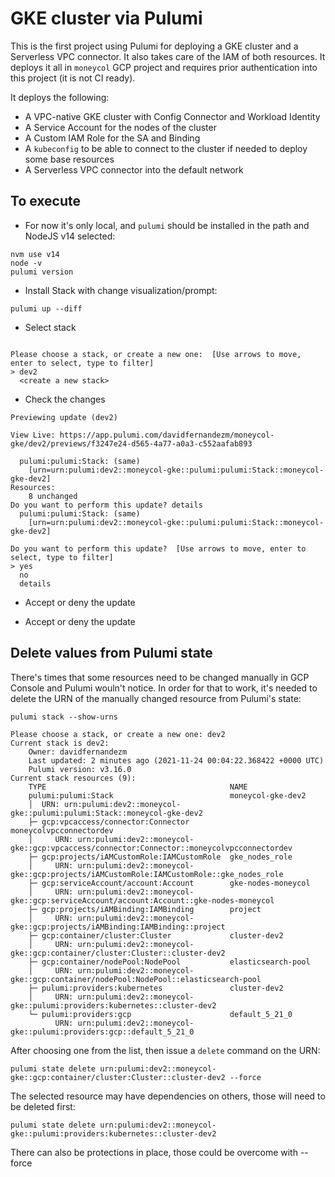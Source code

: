 # GKE cluster via Pulumi

This is the first project using Pulumi for deploying a GKE cluster and a Serverless VPC connector.
It also takes care of the IAM of both resources. It deploys it all in `moneycol` GCP project and requires
prior authentication into this project (it is not CI ready).

It deploys the following:

- A VPC-native GKE cluster with Config Connector and Workload Identity
- A Service Account for the nodes of the cluster
- A Custom IAM Role for the SA and Binding
- A `kubeconfig` to be able to connect to the cluster if needed to deploy some base resources
- A Serverless VPC connector into the default network

## To execute

- For now it's only local, and `pulumi` should be installed in the path and NodeJS v14 selected:

```
nvm use v14
node -v
pulumi version
```

- Install Stack with change visualization/prompt:

```
pulumi up --diff
```

- Select stack

```
                                                                                                              
Please choose a stack, or create a new one:  [Use arrows to move, enter to select, type to filter]
> dev2
  <create a new stack>
```


- Check the changes
```
Previewing update (dev2)

View Live: https://app.pulumi.com/davidfernandezm/moneycol-gke/dev2/previews/f3247e24-d565-4a77-a0a3-c552aafab893

  pulumi:pulumi:Stack: (same)
    [urn=urn:pulumi:dev2::moneycol-gke::pulumi:pulumi:Stack::moneycol-gke-dev2]
Resources:
    8 unchanged
Do you want to perform this update? details
  pulumi:pulumi:Stack: (same)
    [urn=urn:pulumi:dev2::moneycol-gke::pulumi:pulumi:Stack::moneycol-gke-dev2]

Do you want to perform this update?  [Use arrows to move, enter to select, type to filter]
> yes
  no
  details
```

- Accept or deny the update

- Accept or deny the update

## Delete values from Pulumi state

There's times that some resources need to be changed manually in GCP Console and Pulumi wouln't notice. In order for that to work, it's needed to delete the URN of the manually changed resource from Pulumi's state:

```
pulumi stack --show-urns

Please choose a stack, or create a new one: dev2
Current stack is dev2:
    Owner: davidfernandezm
    Last updated: 2 minutes ago (2021-11-24 00:04:22.368422 +0000 UTC)
    Pulumi version: v3.16.0
Current stack resources (9):
    TYPE                                         NAME
    pulumi:pulumi:Stack                          moneycol-gke-dev2
    │  URN: urn:pulumi:dev2::moneycol-gke::pulumi:pulumi:Stack::moneycol-gke-dev2
    ├─ gcp:vpcaccess/connector:Connector         moneycolvpcconnectordev
    │     URN: urn:pulumi:dev2::moneycol-gke::gcp:vpcaccess/connector:Connector::moneycolvpcconnectordev
    ├─ gcp:projects/iAMCustomRole:IAMCustomRole  gke_nodes_role
    │     URN: urn:pulumi:dev2::moneycol-gke::gcp:projects/iAMCustomRole:IAMCustomRole::gke_nodes_role
    ├─ gcp:serviceAccount/account:Account        gke-nodes-moneycol
    │     URN: urn:pulumi:dev2::moneycol-gke::gcp:serviceAccount/account:Account::gke-nodes-moneycol
    ├─ gcp:projects/iAMBinding:IAMBinding        project
    │     URN: urn:pulumi:dev2::moneycol-gke::gcp:projects/iAMBinding:IAMBinding::project
    ├─ gcp:container/cluster:Cluster             cluster-dev2
    │     URN: urn:pulumi:dev2::moneycol-gke::gcp:container/cluster:Cluster::cluster-dev2
    ├─ gcp:container/nodePool:NodePool           elasticsearch-pool
    │     URN: urn:pulumi:dev2::moneycol-gke::gcp:container/nodePool:NodePool::elasticsearch-pool
    ├─ pulumi:providers:kubernetes               cluster-dev2
    │     URN: urn:pulumi:dev2::moneycol-gke::pulumi:providers:kubernetes::cluster-dev2
    └─ pulumi:providers:gcp                      default_5_21_0
          URN: urn:pulumi:dev2::moneycol-gke::pulumi:providers:gcp::default_5_21_0
```

After choosing one from the list, then issue a `delete` command on the URN:

```
pulumi state delete urn:pulumi:dev2::moneycol-gke::gcp:container/cluster:Cluster::cluster-dev2 --force
```

The selected resource may have dependencies on others, those will need to be deleted first:

```
pulumi state delete urn:pulumi:dev2::moneycol-gke::pulumi:providers:kubernetes::cluster-dev2
```

There can also be protections in place, those could be overcome with --force
